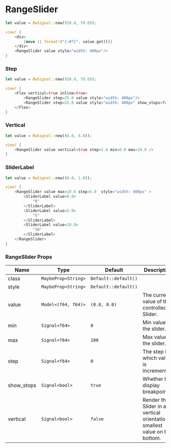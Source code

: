 # RangeSlider

```rust demo
let value = RwSignal::new((50.0, 70.0));

view! {
    <div>
        {move || format!("{:#?}", value.get())}
    </div>
    <RangeSlider value style="width: 400px"/>
}
```

### Step

```rust demo
let value = RwSignal::new((50.0, 70.0));

view! {
    <Flex vertical=true inline=true>
        <RangeSlider step=25.0 value style="width: 400px"/>
        <RangeSlider step=25.0 value style="width: 400px" show_stops=false/>
    </Flex>
}
```

### Vertical

```rust demo
let value = RwSignal::new((6.0, 8.0));

view! {
    <RangeSlider value vertical=true step=2.0 min=0.0 max=10.0 />
}
```

### SliderLabel

```rust demo
let value = RwSignal::new((0.0, 1.0));

view! {
    <RangeSlider value max=10.0 step=5.0  style="width: 400px" >
        <SliderLabel value=0.0>
            "0"
        </SliderLabel>
        <SliderLabel value=5.0>
            "5"
        </SliderLabel>
        <SliderLabel value=10.0>
            "10"
        </SliderLabel>
    </RangeSlider>
}
```

### RangeSlider Props

| Name | Type | Default | Description |
| --- | --- | --- | --- |
| class | `MaybeProp<String>` | `Default::default()` |  |
| style | `MaybeProp<String>` | `Default::default()` |  |
| value | `Model<(f64, f64)>` | `(0.0, 0.0)` | The current value of the controlled Slider. |
| min | `Signal<f64>` | `0` | Min value of the slider. |
| max | `Signal<f64>` | `100` | Max value of the slider. |
| step | `Signal<f64>` | `0` | The step in which value is incremented. |
| show_stops | `Signal<bool>` | `true` | Whether to display breakpoints. |
| vertical | `Signal<bool>` | `false` | Render the Slider in a vertical orientation, smallest value on the bottom. |
